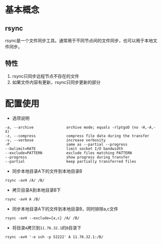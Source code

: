 # 基本概念
## rsync
rsync是一个文件同步工具。通常用于不同节点间的文件同步，也可以用于本地文件同步。

## 特性
1. rsync只同步远程节点不存在的文件
2. 如果文件内容有更新，rsync只同步更新的部分

# 配置使用
- 选项说明
```
-a, --archive               archive mode; equals -rlptgoD (no -H,-A,-X)
-z, --compress              compress file data during the transfer
-v, --verbose               increase verbosity
-P                          same as --partial --progress
--bwlimit=RATE              limit socket I/O bandwidth
--exclude=PATTERN           exclude files matching PATTERN
--progress                  show progress during transfer
--partial                   keep partially transferred files
```

- 同步本地目录A下的文件到本地目录B
```
rsync -avH /A/ /B/
```

- 拷贝目录A到本地目录B下
```
rsync -avH A /B/
```

- 同步本地目录A下的文件到本地目录B，同时排除a,c文件
```
rsync -avH --exclude={a,c} /A/ /B/
```

- 将目录`A`拷贝到`11.76.32.1`的`B`目录下
```
rsync -avH '-e ssh -p 52222' A 11.76.32.1:/B/
```